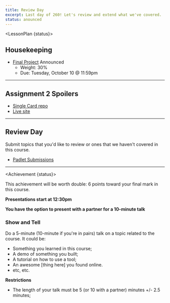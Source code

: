 ```yaml
---
title: Review Day
excerpt: Last day of 260! Let's review and extend what we've covered.
status: anounced
---
```


<script>
	import Homework from "$lib/components/Homework.svelte";
	import LessonPlan from "$lib/components/LessonPlan.svelte";
	import Achievement from "$lib/components/Achievement.svelte";
</script>

<LessonPlan {status}>

<h2>Housekeeping</h2>

- [Final Project](/courses/cpnt-260/assessments/final-project) Announced
  - Weight: 30%
  - Due: Tuesday, October 10 @ 11:59pm

---

<h2>Assignment 2 Spoilers</h2>

- [Single Card repo](https://github.com/sait-wbdv/f23-spoilers-cpnt260-a2)
- [Live site](https://sait-wbdv.github.io/f23-spoilers-cpnt260-a2/)

---

<h2>Review Day</h2>

Submit topics that you'd like to review or ones that we haven't covered in this course.

- [Padlet Submissions](http://padlet.com/acidtone/last_day_topics_260)

</LessonPlan>

---

<Achievement {status}>

This achievement will be worth double: 6 points toward your final mark in this course.

**Presentations start at 12:30pm**

**You have the option to present with a partner for a 10-minute talk**

### Show and Tell

Do a 5-minute (10-minute if you're in pairs) talk on a topic related to the course. It could be:

- Something you learned in this course;
- A demo of something you built;
- A tutorial on how to use a tool;
- An awesome [thing here] you found online.
- etc, etc.

**Restrictions**

- The length of your talk must be 5 (or 10 with a partner) minutes +/- 2.5 minutes;

</Achievement>
